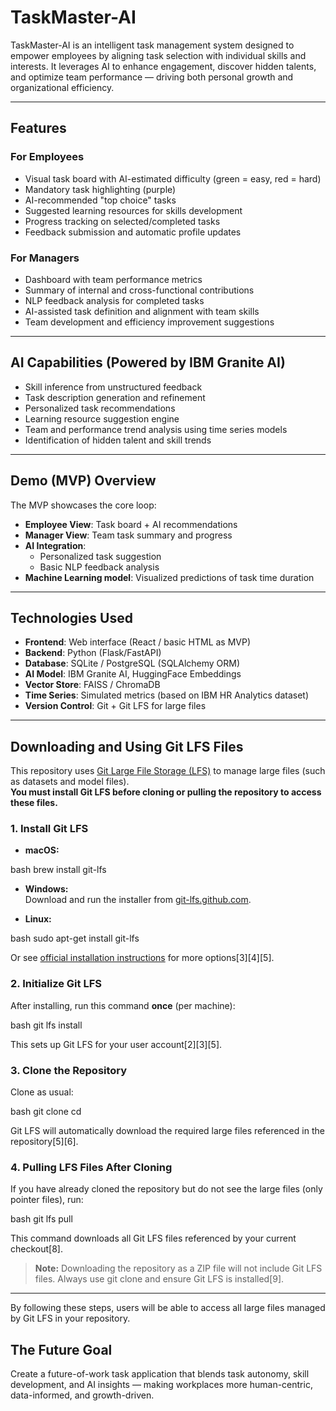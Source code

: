 # TaskMaster-AI

TaskMaster-AI is an intelligent task management system designed to empower employees by aligning task selection with individual skills and interests. It leverages AI to enhance engagement, discover hidden talents, and optimize team performance — driving both personal growth and organizational efficiency.

---

##  Features

###  For Employees
- Visual task board with AI-estimated difficulty (green = easy, red = hard)
- Mandatory task highlighting (purple)
- AI-recommended "top choice" tasks
- Suggested learning resources for skills development
- Progress tracking on selected/completed tasks
- Feedback submission and automatic profile updates

### For Managers
- Dashboard with team performance metrics
- Summary of internal and cross-functional contributions
- NLP feedback analysis for completed tasks
- AI-assisted task definition and alignment with team skills
- Team development and efficiency improvement suggestions

---

## AI Capabilities (Powered by IBM Granite AI)

- Skill inference from unstructured feedback
- Task description generation and refinement
- Personalized task recommendations
- Learning resource suggestion engine
- Team and performance trend analysis using time series models
- Identification of hidden talent and skill trends

---

##  Demo (MVP) Overview

The MVP showcases the core loop:

- **Employee View**: Task board + AI recommendations
- **Manager View**: Team task summary and progress
- **AI Integration**:
  - Personalized task suggestion
  - Basic NLP feedback analysis
- **Machine Learning model**: Visualized predictions of task time duration 

---

##  Technologies Used

- **Frontend**: Web interface (React / basic HTML as MVP)
- **Backend**: Python (Flask/FastAPI)
- **Database**: SQLite / PostgreSQL (SQLAlchemy ORM)
- **AI Model**: IBM Granite AI, HuggingFace Embeddings
- **Vector Store**: FAISS / ChromaDB
- **Time Series**: Simulated metrics (based on IBM HR Analytics dataset)
- **Version Control**: Git + Git LFS for large files

---

## Downloading and Using Git LFS Files

This repository uses [Git Large File Storage (LFS)](https://git-lfs.github.com/) to manage large files (such as datasets and model files).  
**You must install Git LFS before cloning or pulling the repository to access these files.**

### 1. Install Git LFS

- **macOS:**  
  
bash
  brew install git-lfs


- **Windows:**  
  Download and run the installer from [git-lfs.github.com](https://git-lfs.github.com/).

- **Linux:**  
  
bash
  sudo apt-get install git-lfs


Or see [official installation instructions](https://git-lfs.github.com/) for more options[3][4][5].

### 2. Initialize Git LFS

After installing, run this command **once** (per machine):

bash
git lfs install

This sets up Git LFS for your user account[2][3][5].

### 3. Clone the Repository

Clone as usual:

bash
git clone <repository-url>
cd <repository-directory>


Git LFS will automatically download the required large files referenced in the repository[5][6].

### 4. Pulling LFS Files After Cloning

If you have already cloned the repository but do not see the large files (only pointer files), run:

bash
git lfs pull

This command downloads all Git LFS files referenced by your current checkout[8].

> **Note:** Downloading the repository as a ZIP file will not include Git LFS files. Always use git clone and ensure Git LFS is installed[9].

---

By following these steps, users will be able to access all large files managed by Git LFS in your repository.
## The Future Goal
Create a future-of-work task application that blends task autonomy, skill development, and AI insights — making workplaces more human-centric, data-informed, and growth-driven.
